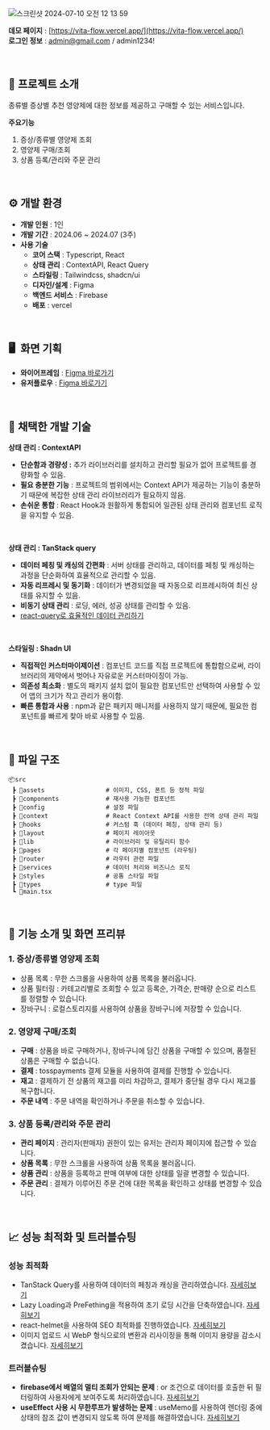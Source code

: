 
![스크린샷 2024-07-10 오전 12 13 59](https://github.com/wisdom-13/vita-flow/assets/77341912/afffbbdb-2ef7-4966-a516-2cd953d2b6bc)


**데모 페이지** : [https://vita-flow.vercel.app/](https://vita-flow.vercel.app/)<br>
**로그인 정보** : [admin@gmail.com](mailto:admin@gmail.com) / admin1234!

<br>

## 💊 프로젝트 소개

종류별 증상별 추천 영양제에 대한 정보를 제공하고 구매할 수 있는 서비스입니다.

**주요기능**
1. 증상/종류별 영양제 조회
2. 영양제 구매/조회
3. 상품 등록/관리와 주문 관리

<br>

## ⚙️ 개발 환경


- **개발 인원** : 1인
- **개발 기간** : 2024.06 ~ 2024.07 (3주)
- **사용 기술**
    - **코어 스택** : Typescript, React
    - **상태 관리** : ContextAPI, React Query
    - **스타일링** : Tailwindcss, shadcn/ui
    - **디자인/설계** : Figma
    - **백엔드 서비스** : Firebase
    - **배포** : vercel

<br>

## 🖥️  화면 기획


- **와이어프레임** : [Figma 바로가기](https://www.figma.com/design/5n55QUdSErwHKX7kazLVyY/VITAFLOW?node-id=0-1&t=xIDhtygbxxpFGaeY-1)
- **유저플로우** : [Figma 바로가기](https://www.figma.com/design/5n55QUdSErwHKX7kazLVyY/VITAFLOW?node-id=19-170&t=2o6FZEvoFU4EQUR2-1)
    
<br>

## 🔧 채택한 개발 기술

**상태 관리 : ContextAPI**

- **단순함과 경량성 :** 추가 라이브러리를 설치하고 관리할 필요가 없어 프로젝트를 경량화할 수 있음.
- **필요 충분한 기능** : 프로젝트의 범위에서는 Context API가 제공하는 기능이 충분하기 때문에 복잡한 상태 관리 라이브러리가 필요하지 않음.
- **손쉬운 통합** : React Hook과 원활하게 통합되어 일관된 상태 관리와 컴포넌트 로직을 유지할 수 있음.

<br>

**상태 관리 : TanStack query**

- **데이터 페칭 및 캐싱의 간편화** : 서버 상태를 관리하고, 데이터를 페칭 및 캐싱하는 과정을 단순화하여 효율적으로 관리할 수 있음.
- **자동 리프레시 및 동기화** : 데이터가 변경되었을 때 자동으로 리프레시하여 최신 상태를 유지할 수 있음.
- **비동기 상태 관리** : 로딩, 에러, 성공 상태를 관리할 수 있음.
- [react-query로 효율적인 데이터 관리하기](https://velog.io/@wisdom-13/react-query%EB%A1%9C-%ED%9A%A8%EC%9C%A8%EC%A0%81%EC%9D%B8-%EB%8D%B0%EC%9D%B4%ED%84%B0-%EA%B4%80%EB%A6%AC%ED%95%98%EA%B8%B0)

<br>

**스타일링 : Shadn UI**

- **직접적인 커스터마이제이션** : 컴포넌트 코드를 직접 프로젝트에 통합함으로써, 라이브러리의 제약에서 벗어나 자유로운 커스터마이징이 가능.
- **의존성 최소화** : 별도의 패키지 설치 없이 필요한 컴포넌트만 선택하여 사용할 수 있어 앱의 크기가 작고 관리가 용이함.
- **빠른 통합과 사용** : npm과 같은 패키지 매니저를 사용하지 않기 때문에, 필요한 컴포넌트를 빠르게 찾아 바로 사용할 수 있음.

<br>

## 📂 파일 구조

```
📦src
 ┣ 📂assets                 # 이미지, CSS, 폰트 등 정적 파일
 ┣ 📂components             # 재사용 가능한 컴포넌트
 ┣ 📂config                 # 설정 파일
 ┣ 📂context                # React Context API를 사용한 전역 상태 관리 파일
 ┣ 📂hooks                  # 커스텀 훅 (데이터 페칭, 상태 관리 등)
 ┣ 📂layout                 # 페이지 레이아웃
 ┣ 📂lib                    # 라이브러리 및 유틸리티 함수
 ┣ 📂pages                  # 각 페이지별 컴포넌트 (라우팅)
 ┣ 📂router                 # 라우터 관련 파일
 ┣ 📂services               # 데이터 처리와 비즈니스 로직
 ┣ 📂styles                 # 공통 스타일 파일
 ┣ 📂types                  # type 파일
 ┗ 📜main.tsx

```

<br>


## **🌟**  기능 소개 및 화면 프리뷰


### 1. 증상/종류별 영양제 조회

- 상품 목록 : 무한 스크롤을 사용하여 상품 목록을 불러옵니다.
- 상품 필터링 : 카테고리별로 조회할 수 있고 등록순, 가격순, 판매량 순으로 리스트를 정렬할 수 있습니다.
- 장바구니 : 로컬스토리지를 사용하여 상품을 장바구니에 저장할 수 있습니다.


### 2. 영양제 구매/조회

- **구매** : 상품을 바로 구매하거나, 장바구니에 담긴 상품을 구매할 수 있으며, 품절된 상품은 구매할 수 없습니다.
- **결제** : tosspayments 결제 모듈을 사용하여 결제를 진행할 수 있습니다.
- **재고** : 결제하기 전 상품의 재고를 미리 차감하고, 결제가 중단될 경우 다시 재고를 복구합니다.
- **주문 내역** : 주문 내역을 확인하거나 주문을 취소할 수 있습니다.


### 3. 상품 등록/관리와 주문 관리

- **관리 페이지** : 관리자(판매자) 권한이 있는 유저는 관리자 페이지에 접근할 수 있습니다.
- **상품 목록** : 무한 스크롤을 사용하여 상품 목록을 불러옵니다.
- **상품 관리** : 상품을 등록하고 판매 여부에 대한 상태를 일괄 변경할 수 있습니다.
- **주문 관리** : 결제가 이루어진 주문 건에 대한 목록을 확인하고 상태를 변경할 수 있습니다.

<br>

## **📈 성능 최적화 및 트러블슈팅**

### **성능 최적화**

- TanStack Query를 사용하여 데이터의 페칭과 캐싱을 관리하였습니다. [자세히보기](https://www.notion.so/TanStack-query-d9ceefa5e12846238440dbde8f8d2ed4?pvs=21)
- Lazy Loading과 PreFething을 적용하여 초기 로딩 시간을 단축하였습니다. [자세히보기](https://www.notion.so/PreFethcing-LazyLoading-c3aa262e7c914a9387437e60c8affa8d?pvs=21)
- react-helmet을 사용하여 SEO 최적화를 진행하였습니다. [자세히보기](https://www.notion.so/SEO-bf214e0118b94f2a8fb4aff5601dd988?pvs=21)
- 이미지 업로드 시 WebP 형식으로의 변환과 리사이징을 통해 이미지 용량을 감소시켰습니다. [자세히보기](https://www.notion.so/5ec185b2cdc545f6af1242e3fb8f9d55?pvs=21)


### **트러블슈팅**

- **firebase에서 배열의 멀티 조회가 안되는 문제** : or 조건으로 데이터를 호출한 뒤 필터링하여 사용자에게 보여주도록 처리하였습니다. [자세히보기](https://www.notion.so/firebase-79c79880e16745fd8c5c40cc7aff3c31?pvs=21)
- **useEffect 사용 시 무한루프가 발생하는 문제** : useMemo를 사용하여 렌더링 중에 상태의 참조 값이 변경되지 않도록 하여 문제를 해결하였습니다. [자세히보기](https://www.notion.so/useEffect-25d2be4a06fa4bacbfebca91778dbd27?pvs=21)
